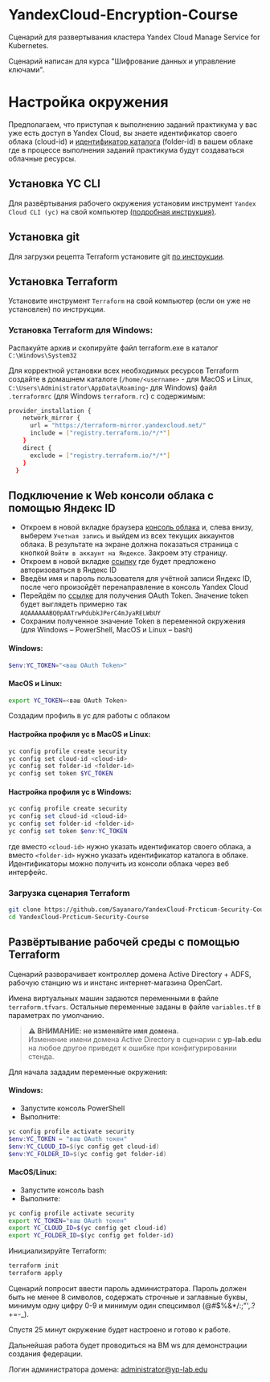 # YandexCloud-Encryption-Course

Сценарий для развертывания кластера Yandex Cloud Manage Service for Kubernetes.

Сценарий написан для курса "Шифрование данных и управление ключами".

# Настройка окружения
Предполагаем, что приступая к выполнению заданий практикума у вас уже есть доступ в Yandex Cloud, вы знаете идентификатор своего облака (cloud-id) и [идентификатор каталога](https://cloud.yandex.ru/docs/resource-manager/operations/folder/get-id) (folder-id) в вашем облаке где в процессе выполнения заданий практикума будут создаваться облачные ресурсы.

## Установка YC CLI
Для развёртывания рабочего окружения установим инструмент `Yandex Cloud CLI (yc)` на свой компьютер [(подробная инструкция)](https://cloud.yandex.ru/docs/cli/operations/install-cli#interactive).
 
## Установка git
Для загрузки рецепта Terraform установите git [по инструкции](https://git-scm.com/book/ru/v2/Введение-Установка-Git).
 
## Установка Terraform
Установите инструмент `Terraform` на свой компьютер (если он уже не установлен) по инструкции.

  ### Установка Terraform для Windows:
  Распакуйте архив и скопируйте файл terraform.exe в каталог `C:\Windows\System32`
 
Для корректной установки всех необходимых ресурсов Terraform создайте в домашнем каталоге (`/home/<username>` - для MacOS и Linux, `C:\Users\Administrator\AppData\Roaming`- для Windows) файл `.terraformrc` (для Windows `terraform.rc`) с содержимым:

```bash
provider_installation {
    network_mirror {
      url = "https://terraform-mirror.yandexcloud.net/"
      include = ["registry.terraform.io/*/*"]
    }
    direct {
      exclude = ["registry.terraform.io/*/*"]
    }
  }
  ```
 
 
## Подключение к Web консоли облака с помощью Яндекс ID
* Откроем в новой вкладке браузера [консоль облака](https://console.cloud.yandex.ru/) и, слева внизу, выберем `Учетная запись` и выйдем из всех текущих аккаунтов облака. В результате на экране должна показаться страница с кнопкой `Войти в аккаунт на Яндексе`. Закроем эту страницу.
* Откроем в новой вкладке [ссылку](https://passport.yandex.ru/auth?mode=add-user&retpath=https%3A%2F%2Fconsole.cloud.yandex.ru%2F) где будет предложено авторизоваться в Яндекс ID
* Введём имя и пароль пользователя для учётной записи Яндекс ID, после чего произойдёт перенаправление в консоль Yandex Cloud
* Перейдём по [ссылке](https://oauth.yandex.ru/authorize?response_type=token&client_id=1a6990aa636648e9b2ef855fa7bec2fb) для получения OAuth Token. Значение token будет выглядеть примерно так `AQAAAAAABQ0pAATrwPdubkJPerC4mJyaRELWbUY`
* Сохраним полученное значение Token в переменной окружения (для Windows – PowerShell, MacOS и Linux – bash)

#### Windows:
```PowerShell
$env:YC_TOKEN="<ваш OAuth Token>"
```

#### MacOS и Linux:
```bash
export YC_TOKEN=<ваш OAuth Token>
```


Создадим профиль в yc для работы с облаком

#### Настройка профиля yc в MacOS и Linux:
```bash
yc config profile create security
yc config set cloud-id <cloud-id>
yc config set folder-id <folder-id>
yc config set token $YC_TOKEN
```

#### Настройка профиля yc в Windows:
```PowerShell
yc config profile create security
yc config set cloud-id <cloud-id>
yc config set folder-id <folder-id>
yc config set token $env:YC_TOKEN
```

где вместо `<cloud-id>` нужно указать идентификатор своего облака, а вместо `<folder-id>` нужно указать идентификатор каталога в облаке. Идентификаторы можно получить из консоли облака через веб интерфейс.
 
### Загрузка сценария Terraform
```bash
git clone https://github.com/Sayanaro/YandexCloud-Prcticum-Security-Course.git
cd YandexCloud-Prcticum-Security-Course
```
 
## Развёртывание рабочей среды с помощью Terraform
Сценарий разворачивает контроллер домена Active Directory + ADFS, рабочую станцию ws и инстанс интернет-магазина OpenCart.

Имена виртуальных машин задаются переменными в файле `terraform.tfvars`. Остальные переменные заданы в файле `variables.tf` в параметрах по умолчанию.

> **⚠ ВНИМАНИЕ: не изменяйте имя домена.**  
> Изменение имени домена Active Directory в сценарии с **yp-lab.edu** на любое другое приведет к ошибке при конфигурировании стенда.

Для начала зададим переменные окружения:
 
#### Windows:
 
* Запустите консоль PowerShell
* Выполните:
```PowerShell
yc config profile activate security
$env:YC_TOKEN = "ваш OAuth токен"
$env:YC_CLOUD_ID=$(yc config get cloud-id)
$env:YC_FOLDER_ID=$(yc config get folder-id)
```
 
#### MacOS/Linux:
 
* Запустите консоль bash
* Выполните:
```bash
yc config profile activate security
export YC_TOKEN="ваш OAuth токен"
export YC_CLOUD_ID=$(yc config get cloud-id)
export YC_FOLDER_ID=$(yc config get folder-id)
```
 
Инициализируйте Terraform:
```bash
terraform init
terraform apply
```

Сценарий попросит ввести пароль администратора. Пароль должен быть не менее 8 символов, содержать строчные и заглавные буквы, минимум одну цифру 0-9 и минимум один спецсимвол (@#$%&*/:;"'\,.?+=-_).

Спустя 25 минут окружение будет настроено и готово к работе.

Дальнейшая работа будет проводиться на ВМ ws для демонстрации создания федерации.

Логин администратора домена: administrator@yp-lab.edu
